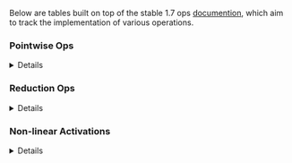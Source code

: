 Below are tables built on top of the stable 1.7 ops [documention](https://pytorch.org/docs/1.7.0/torch.html), which aim to track the implementation of various operations.

### Pointwise Ops
<details>
  
| Name | Native | Derivative |
| ---- | ------ | ---------- |
|abs|&#9745;||
|absolute|||
|acos|&#9745;||
|arccos|||
|acosh|||
|arccosh|||
|add|||
|addcdiv|||
|addcmul|||
|angle|||
|asin|&#9745;||
|arcsin|||
|asinh|||
|arcsinh|||
|atan|&#9745;||
|arctan|||
|atanh|||
|arctanh|||
|atan2|||
|bitwise_not|||
|bitwise_and|||
|bitwise_or|||
|bitwise_xor|||
|ceil|&#9745;||
|clamp|&#9745;||
|clip|||
|conj|||
|cos|&#9745;||
|cosh|&#9745;||
|deg2rad|||
|div|||
|divide|||
|digamma|&#9745;||
|erf|&#9745;||
|erfc|&#9745;||
|erfinv|&#9745;||
|exp|&#9745;||
|exp2|||
|expm1|&#9745;||
|fix|||
|floor|&#9745;||
|floor_divide|||
|fmod|||
|frac|&#9745;||
|imag|||
|lerp|||
|lgamma|&#9745;||
|log|&#9745;||
|log10|&#9745;||
|log1p|&#9745;||
|log2|&#9745;||
|logaddexp|||
|logaddexp2|||
|logical_and|||
|logical_not|||
|logical_or|||
|logical_xor|||
|logit|||
|hypot|||
|i0|||
|mul|||
|multiply|||
|mvlgamma|&#9745;||
|neg|&#9745;||
|negative|||
|nextafter|||
|polygamma|||
|pow|||
|rad2deg|||
|real|||
|reciprocal|&#9745;||
|remainder|||
|round|&#9745;||
|rsqrt|&#9745;||
|sigmoid|&#9745;||
|sign|&#9745;||
|signbit|||
|sin|&#9745;||
|sinh|&#9745;||
|sqrt|&#9745;||
|square|||
|sub|||
|subtract|||
|tan|&#9745;||
|tanh|&#9745;||
|true_divide|||
|trunc|&#9745;||

</details>

### Reduction Ops

<details>

| Name | Native | Derivative |
| ---- | ------ | ---------- |
| argmax |||
| argmin |||
| amax |||
| amin |||
| max |||
| min |||
| dist |||
| logsumexp |||
| mean |&#9745;||
| median |||
| nanmedian |||
| mode |||
| norm |||
| nansum |||
| prod |&#9745;||
| quantile |||
| nanquantile |||
| std |||
| std_mean |||
| sum |&#9745;||
| unique |||
| unique_consecutive |||
| var |||
| var_mean |||
| count_nonzero |||

</details>

### Non-linear Activations

<details>
| Name | Native | Derivative |
| ---- | ------ | ---------- |
| nn.Softmin |||
| nn.Softmax |&#9745;||
| nn.Softmax2d |||
| nn.LogSoftmax |||
| nn.AdaptiveLogSoftmaxWithLoss |||
</details>
